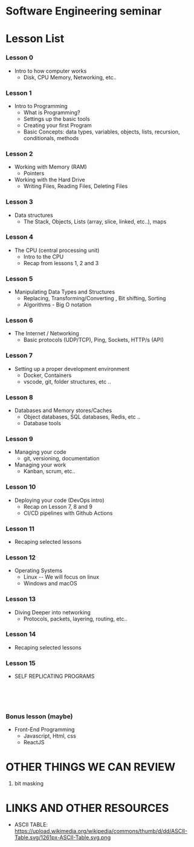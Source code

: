 # Software Engineering seminar

# Lesson List

### Lesson 0
 * Intro to how computer works
    - Disk, CPU Memory, Networking, etc..

### Lesson 1
 * Intro to Programming
    - What is Programming?
    - Settings up the basic tools
    - Creating your first Program
    - Basic Concepts: data types, variables, objects, lists, recursion, conditionals, methods

### Lesson 2
 * Working with Memory (RAM)
   - Pointers
 * Working with the Hard Drive
   - Writing Files, Reading Files, Deleting Files

### Lesson 3
 * Data structures
    - The Stack, Objects, Lists (array, slice, linked, etc..), maps

### Lesson 4
 * The CPU (central processing unit)
    - Intro to the CPU
    - Recap from lessons 1, 2 and 3

### Lesson 5
 * Manipulating Data Types and Structures
    - Replacing, Transforming/Converting , Bit shifting, Sorting
    - Algorithms - Big O notation

### Lesson 6
 * The Internet / Networking 
    - Basic protocols (UDP/TCP), Ping, Sockets, HTTP/s (API)

### Lesson 7
 * Setting up a proper development environment
    - Docker, Containers
    - vscode, git, folder structures, etc ..

### Lesson 8
 * Databases and Memory stores/Caches
   - Object databases, SQL databases, Redis, etc ..
   - Database tools

### Lesson 9
 * Managing your code
    - git, versioning, documentation
 * Managing your work
    - Kanban, scrum, etc..


### Lesson 10
 * Deploying your code (DevOps intro)
    - Recap on Lesson 7, 8 and 9
    - CI/CD pipelines with Github Actions

### Lesson 11
 * Recaping selected lessons

### Lesson 12
 * Operating Systems
    - Linux -- We will focus on linux
    - Windows and macOS

### Lesson 13
 * Diving Deeper into networking
    - Protocols, packets, layering, routing, etc..

### Lesson 14
 * Recaping selected lessons

### Lesson 15
 * SELF REPLICATING PROGRAMS

<br>
<br>
<br>

### Bonus lesson (maybe)
 * Front-End Programming
    - Javascript, Html, css
    - ReactJS

# OTHER THINGS WE CAN REVIEW
1. bit masking

# LINKS AND OTHER RESOURCES
 - ASCII TABLE: https://upload.wikimedia.org/wikipedia/commons/thumb/d/dd/ASCII-Table.svg/1261px-ASCII-Table.svg.png